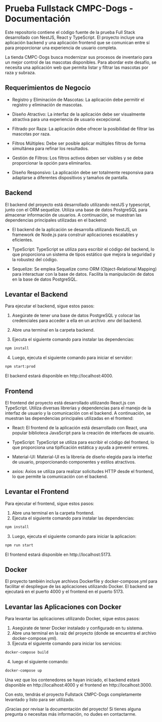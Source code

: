 # Prueba Fullstack CMPC-Dogs - Documentación
Este repositorio contiene el código fuente de la prueba Full Stack desarrollado con NestJS, React y TypeScript. El proyecto incluye una aplicación backend y una aplicación frontend que se comunican entre sí para proporcionar una experiencia de usuario completa.

La tienda CMPC-Dogs busca modernizar sus procesos de inventario para un mejor control de las mascotas disponibles. Para abordar este desafío, se necesita una aplicación web que permita listar y filtrar las mascotas por raza y subraza.

## Requerimientos de Negocio
* Registro y Eliminación de Mascotas: La aplicación debe permitir el registro y eliminación de mascotas.

* Diseño Atractivo: La interfaz de la aplicación debe ser visualmente atractiva para una experiencia de usuario excepcional.

* Filtrado por Raza: La aplicación debe ofrecer la posibilidad de filtrar las mascotas por raza.

* Filtros Múltiples: Debe ser posible aplicar múltiples filtros de forma simultánea para refinar los resultados.

* Gestión de Filtros: Los filtros activos deben ser visibles y se debe proporcionar la opción para eliminarlos.

* Diseño Responsivo: La aplicación debe ser totalmente responsiva para adaptarse a diferentes dispositivos y tamaños de pantalla.

## Backend
El backend del proyecto está desarrollado utilizando nestJS y typescript, junto con el ORM sequelize. Utiliza una base de datos PostgreSQL para almacenar información de usuarios. A continuación, se muestran las dependencias principales utilizadas en el backend:

* El backend de la aplicación se desarrolla utilizando NestJS, un framework de Node.js para construir aplicaciones escalables y eficientes.

* TypeScript: TypeScript se utiliza para escribir el código del backend, lo que proporciona un sistema de tipos estático que mejora la seguridad y la robustez del código.

* Sequelize: Se emplea Sequelize como ORM (Object-Relational Mapping) para interactuar con la base de datos. Facilita la manipulación de datos en la base de datos PostgreSQL.

## Levantar el Backend
Para ejecutar el backend, sigue estos pasos:

1. Asegúrate de tener una base de datos PostgreSQL y colocar las credenciales para acceder a ella en un archivo .env del backend.

2. Abre una terminal en la carpeta backend.

3. Ejecuta el siguiente comando para instalar las dependencias:

```bash
npm install
```

4. Luego, ejecuta el siguiente comando para iniciar el servidor:

```bash
npm start:prod
```
El backend estará disponible en http://localhost:4000.

## Frontend
El frontend del proyecto está desarrollado utilizando React.js con TypeScript. Utiliza diversas librerías y dependencias para el manejo de la interfaz de usuario y la comunicación con el backend. A continuación, se muestran las dependencias principales utilizadas en el frontend:

* React: El frontend de la aplicación está desarrollado con React, una popular biblioteca JavaScript para la creación de interfaces de usuario.

* TypeScript: TypeScript se utiliza para escribir el código del frontend, lo que proporciona una tipificación estática y ayuda a prevenir errores.

* Material-UI: Material-UI es la librería de diseño elegida para la interfaz de usuario, proporcionando componentes y estilos atractivos.

* axios: Axios se utiliza para realizar solicitudes HTTP desde el frontend, lo que permite la comunicación con el backend.


## Levantar el Frontend
Para ejecutar el frontend, sigue estos pasos:

1. Abre una terminal en la carpeta frontend.
2. Ejecuta el siguiente comando para instalar las dependencias:

```bash
npm install
```

3. Luego, ejecuta el siguiente comando para iniciar la aplicacion:

```bash
npm run start
```
El frontend estará disponible en http://localhost:5173.

## Docker
El proyecto también incluye archivos Dockerfile y docker-compose.yml para facilitar el despliegue de las aplicaciones utilizando Docker. El backend se ejecutará en el puerto 4000 y el frontend en el puerto 5173.

## Levantar las Aplicaciones con Docker
Para levantar las aplicaciones utilizando Docker, sigue estos pasos:

1. Asegúrate de tener Docker instalado y configurado en tu sistema.
2. Abre una terminal en la raíz del proyecto (donde se encuentra el archivo docker-compose.yml).
3. Ejecuta el siguiente comando para iniciar los servicios:

```bash
docker-compose build
```
4. luego el siguiente comando:

```bash
docker-compose up
```

Una vez que los contenedores se hayan iniciado, el backend estará disponible en http://localhost:4000 y el frontend en http://localhost:3000.

Con esto, tendrás el proyecto Fullstack CMPC-Dogs completamente levantado y listo para ser utilizado.

¡Gracias por revisar la documentación del proyecto! Si tienes alguna pregunta o necesitas más información, no dudes en contactarme.
